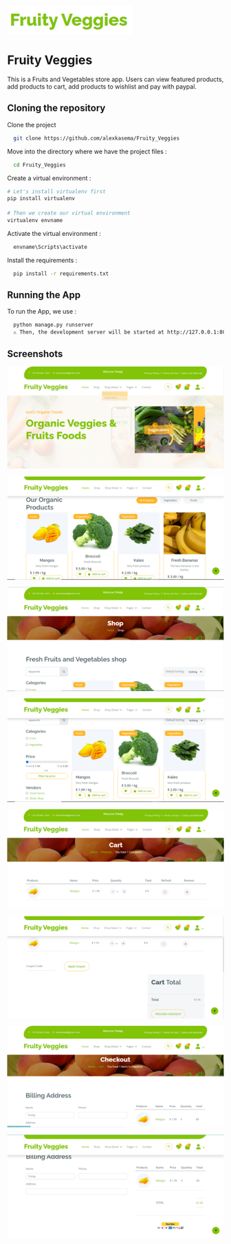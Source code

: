 
![Logo](/app_images/logo.png)


# Fruity Veggies

This is a Fruits and Vegetables store app. Users can view featured products, add products to cart, add products to wishlist and pay with paypal.


## Cloning the repository

Clone the project

```bash
  git clone https://github.com/alexkasema/Fruity_Veggies
```

 Move into the directory where we have the project files :

```bash
  cd Fruity_Veggies
```

Create a virtual environment :

```bash
# Let's install virtualenv first
pip install virtualenv

# Then we create our virtual environment
virtualenv envname

```

Activate the virtual environment :

```bash
  envname\Scripts\activate
```

Install the requirements :

```bash
  pip install -r requirements.txt
```

## Running the App

To run the App, we use :

```bash
  python manage.py runserver
  ⚠ Then, the development server will be started at http://127.0.0.1:8000/
```


## Screenshots

![App Image](/app_images/index1.png)

![App Image](/app_images/index2.png)

![App Image](/app_images/shop1.png)

![App Image](/app_images/shop2.png)

![App Image](/app_images/cart1.png)

![App Image](/app_images/cart2.png)

![App Image](/app_images/checkout2.png)

![App Image](/app_images/checkout3.png)


